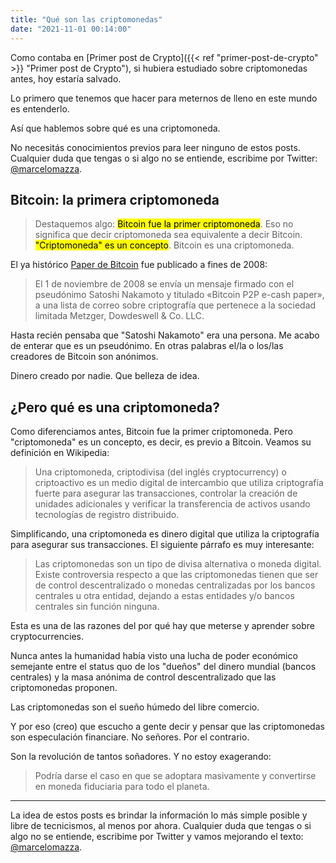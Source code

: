 ```yaml
---
title: "Qué son las criptomonedas"
date: "2021-11-01 00:14:00"
---
```


Como contaba en [Primer post de Crypto]({{< ref "primer-post-de-crypto" >}} "Primer post de Crypto"), si hubiera estudiado sobre criptomonedas antes, hoy estaría salvado.

Lo primero que tenemos que hacer para meternos de lleno en este mundo es entenderlo.

Así que hablemos sobre qué es una criptomoneda.

No necesitás conocimientos previos para leer ninguno de estos posts. Cualquier duda que tengas o si algo no se entiende, escribime por Twitter: <a href="https://twitter.com/marcelomazza" target="_blank">@marcelomazza</a>.

## Bitcoin: la primera criptomoneda

> Destaquemos algo: <mark>Bitcoin fue la primer criptomoneda</mark>. Eso no significa que decir criptomoneda sea equivalente a decir Bitcoin. <mark>"Criptomoneda" es un concepto</mark>. Bitcoin es una criptomoneda.

El ya histórico [Paper de Bitcoin](https://bitcoin.org/files/bitcoin-paper/bitcoin_es_latam.pdf) fue publicado a fines de 2008:

> El 1 de noviembre de 2008 se envía un mensaje firmado con el pseudónimo Satoshi Nakamoto y titulado «Bitcoin P2P e-cash paper», a una lista de correo sobre criptografía que pertenece a la sociedad limitada Metzger, Dowdeswell & Co. LLC.

Hasta recién pensaba que "Satoshi Nakamoto" era una persona. Me acabo de enterar que es un pseudónimo. En otras palabras el/la o los/las creadores de Bitcoin son anónimos.

Dinero creado por nadie. Que belleza de idea.

## ¿Pero qué es una criptomoneda?

Como diferenciamos antes, Bitcoin fue la primer criptomoneda. Pero "criptomoneda" es un concepto, es decir, es previo a Bitcoin. Veamos su definición en Wikipedia:

> Una criptomoneda, criptodivisa (del inglés cryptocurrency) o criptoactivo es un medio digital de intercambio que utiliza criptografía fuerte para asegurar las transacciones, controlar la creación de unidades adicionales y verificar la transferencia de activos usando tecnologías de registro distribuido.

Simplificando, una criptomoneda es dinero digital que utiliza la criptografía para asegurar sus transacciones. El siguiente párrafo es muy interesante:

> Las criptomonedas son un tipo de divisa alternativa o moneda digital. Existe controversia respecto a que las criptomonedas tienen que ser de control descentralizado o monedas centralizadas por los bancos centrales u otra entidad, dejando a estas entidades y/o bancos centrales sin función ninguna.

Esta es una de las razones del por qué hay que meterse y aprender sobre cryptocurrencies.

Nunca antes la humanidad había visto una lucha de poder económico semejante entre el status quo de los "dueños" del dinero mundial (bancos centrales) y la masa anónima de control descentralizado que las criptomonedas proponen.

Las criptomonedas son el sueño húmedo del libre comercio.

Y por eso (creo) que escucho a gente decir y pensar que las criptomonedas son especulación financiare. No señores. Por el contrario.

Son la revolución de tantos soñadores. Y no estoy exagerando:

> Podría darse el caso en que se adoptara masivamente y convertirse en moneda fiduciaria para todo el planeta.

---

La idea de estos posts es brindar la información lo más simple posible y libre de tecnicismos, al menos por ahora. Cualquier duda que tengas o si algo no se entiende, escribime por Twitter y vamos mejorando el texto: <a href="https://twitter.com/marcelomazza" target="_blank">@marcelomazza</a>.


